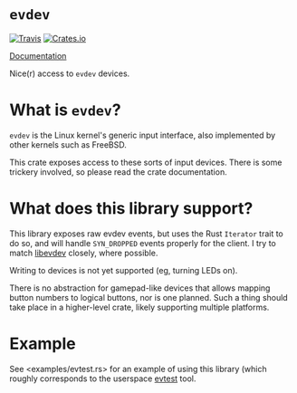 `evdev`
=======

[![Travis](https://img.shields.io/travis/cmr/evdev.svg?style=flat-square)](https://travis-ci.org/cmr/evdev)
[![Crates.io](https://img.shields.io/crates/v/evdev.svg?style=flat-square)](https://crates.io/crates/evdev)

[Documentation](https://docs.rs/evdev)

Nice(r) access to `evdev` devices.

What is `evdev`?
===================

`evdev` is the Linux kernel's generic input interface, also implemented by other
kernels such as FreeBSD.

This crate exposes access to these sorts of input devices. There is some trickery
involved, so please read the crate documentation.

What does this library support?
===============================

This library exposes raw evdev events, but uses the Rust `Iterator` trait to
do so, and will handle `SYN_DROPPED` events properly for the client. I try to
match [libevdev](https://www.freedesktop.org/software/libevdev/doc/latest/)
closely, where possible.

Writing to devices is not yet supported (eg, turning LEDs on).

There is no abstraction for gamepad-like devices that allows mapping button
numbers to logical buttons, nor is one planned. Such a thing should take place
in a higher-level crate, likely supporting multiple platforms.

Example
=======

See <examples/evtest.rs> for an example of using this library (which roughly
corresponds to the userspace [evtest](https://cgit.freedesktop.org/evtest/)
tool.
